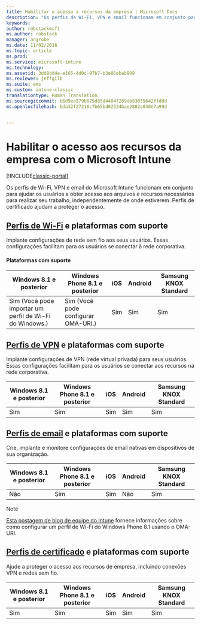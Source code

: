 ```yaml
---
title: Habilitar o acesso a recursos da empresa | Microsoft Docs
description: "Os perfis de Wi-Fi, VPN e email funcionam em conjunto para ajudar seus usuários a obter acesso aos arquivos e recursos necessários."
keywords: 
author: robstackmsft
ms.author: robstack
manager: angrobe
ms.date: 11/02/2016
ms.topic: article
ms.prod: 
ms.service: microsoft-intune
ms.technology: 
ms.assetid: 3dd8dd4e-e165-4d0c-97b7-b3e86ebab909
ms.reviewer: jeffgilb
ms.suite: ems
ms.custom: intune-classic
translationtype: Human Translation
ms.sourcegitcommit: b6d5ea579b675d85d4404f289db83055642ffddd
ms.openlocfilehash: bda32f27216c7b65bd02334bae2882e840e7a99d


---
```


# <a name="enable-access-to-company-resources-with-microsoft-intune"></a>Habilitar o acesso aos recursos da empresa com o Microsoft Intune

[!INCLUDE[classic-portal](../includes/classic-portal.md)]

Os perfis de Wi-Fi, VPN e email do Microsoft Intune funcionam em conjunto para ajudar os usuários a obter acesso aos arquivos e recursos necessários para realizar seu trabalho, independentemente de onde estiverem. Perfis de certificado ajudam a proteger o acesso.

## <a name="wi-fi-profileswi-fi-connections-in-microsoft-intunemd-and-supported-platforms"></a>[Perfis de Wi-Fi](wi-fi-connections-in-microsoft-intune.md) e plataformas com suporte

Implante configurações de rede sem fio aos seus usuários. Essas configurações facilitam para os usuários se conectar à rede corporativa.
#### <a name="supported-platforms"></a>Plataformas com suporte

|Windows 8.1 e posterior|Windows Phone 8.1 e posterior|iOS|Android|Samsung KNOX Standard|
|---------------------|---------------------------|---|-------|------------|
|Sim (Você pode importar um perfil de Wi-Fi do Windows.)|Sim (Você pode configurar OMA-URI.) |Sim|Sim|Sim|

## <a name="vpn-profilesvpn-connections-in-microsoft-intunemd-and-supported-platforms"></a>[Perfis de VPN](vpn-connections-in-microsoft-intune.md) e plataformas com suporte
Implante configurações de VPN (rede virtual privada) para seus usuários. Essas configurações facilitam para os usuários se conectar aos recursos na rede corporativa.

|Windows 8.1 e posterior|Windows Phone 8.1 e posterior|iOS|Android|Samsung KNOX Standard|
|---------------------|---------------------------|---|-------|------------|
|Sim|Sim|Sim|Sim|Sim|

## <a name="email-profilesconfigure-access-to-corporate-email-using-email-profiles-with-microsoft-intunemd-and-supported-platforms"></a>[Perfis de email](configure-access-to-corporate-email-using-email-profiles-with-microsoft-intune.md) e plataformas com suporte
Crie, implante e monitore configurações de email nativas em dispositivos de sua organização.

|Windows 8.1 e posterior|Windows Phone 8.1 e posterior|iOS|Android|Samsung KNOX Standard|
|---------------------|---------------------------|---|-------|------------|
|Não|Sim|Sim|Não|Sim|
> [!NOTE]
> [Esta postagem de blog de equipe do Intune](https://blogs.technet.microsoft.com/enterprisemobility/2015/02/19/using-oma-uri-to-create-custom-wi-fi-profiles-for-windows-phone-8-1/) fornece informações sobre como configurar um perfil de Wi-Fi do Windows Phone 8.1 usando o OMA-URI.

## <a name="certificate-profilessecure-resource-access-with-certificate-profilesmd-and-supported-platforms"></a>[Perfis de certificado](secure-resource-access-with-certificate-profiles.md) e plataformas com suporte
Ajude a proteger o acesso aos recursos de empresa, incluindo conexões VPN e redes sem fio.

|Windows 8.1 e posterior|Windows Phone 8.1 e posterior|iOS|Android|Samsung KNOX Standard|
|---------------------|---------------------------|---|-------|------------|
|Sim|Sim|Sim|Sim|Sim|



<!--HONumber=Dec16_HO2-->


